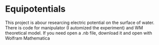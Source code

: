 # Equipotentials
This project is abour researcing electric potential on the surface of water.
There is code for manipulator (I automized the experiment) and WM theoretical model.
If you need open a .nb file, download it and open with Wolfram Mathematica
